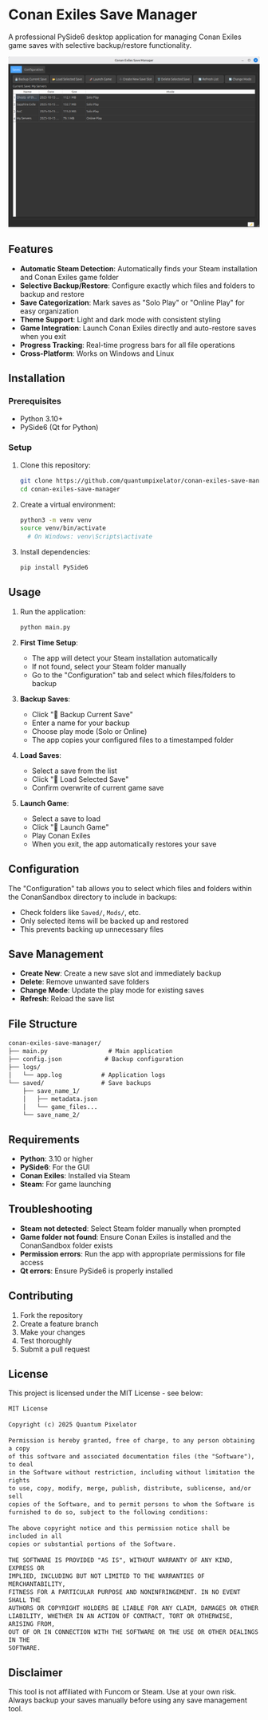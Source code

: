 # Conan Exiles Save Manager

A professional PySide6 desktop application for managing Conan Exiles game saves with selective backup/restore functionality.

![Screenshot](screenshot.png)

## Features

- **Automatic Steam Detection**: Automatically finds your Steam installation and Conan Exiles game folder
- **Selective Backup/Restore**: Configure exactly which files and folders to backup and restore
- **Save Categorization**: Mark saves as "Solo Play" or "Online Play" for easy organization
- **Theme Support**: Light and dark mode with consistent styling
- **Game Integration**: Launch Conan Exiles directly and auto-restore saves when you exit
- **Progress Tracking**: Real-time progress bars for all file operations
- **Cross-Platform**: Works on Windows and Linux

## Installation

### Prerequisites
- Python 3.10+
- PySide6 (Qt for Python)

### Setup
1. Clone this repository:
   ```bash
   git clone https://github.com/quantumpixelator/conan-exiles-save-manager.git
   cd conan-exiles-save-manager
   ```

2. Create a virtual environment:
   ```bash
   python3 -m venv venv
   source venv/bin/activate
     # On Windows: venv\Scripts\activate
   ```

3. Install dependencies:
   ```bash
   pip install PySide6
   ```

## Usage

1. Run the application:
   ```bash
   python main.py
   ```

2. **First Time Setup**:
   - The app will detect your Steam installation automatically
   - If not found, select your Steam folder manually
   - Go to the "Configuration" tab and select which files/folders to backup

3. **Backup Saves**:
   - Click "💾 Backup Current Save"
   - Enter a name for your backup
   - Choose play mode (Solo or Online)
   - The app copies your configured files to a timestamped folder

4. **Load Saves**:
   - Select a save from the list
   - Click "📂 Load Selected Save"
   - Confirm overwrite of current game save

5. **Launch Game**:
   - Select a save to load
   - Click "🚀 Launch Game"
   - Play Conan Exiles
   - When you exit, the app automatically restores your save

## Configuration

The "Configuration" tab allows you to select which files and folders within the ConanSandbox directory to include in backups:

- Check folders like `Saved/`, `Mods/`, etc.
- Only selected items will be backed up and restored
- This prevents backing up unnecessary files

## Save Management

- **Create New**: Create a new save slot and immediately backup
- **Delete**: Remove unwanted save folders
- **Change Mode**: Update the play mode for existing saves
- **Refresh**: Reload the save list

## File Structure

```
conan-exiles-save-manager/
├── main.py                 # Main application
├── config.json            # Backup configuration
├── logs/
│   └── app.log           # Application logs
└── saved/                # Save backups
    ├── save_name_1/
    │   ├── metadata.json
    │   └── game_files...
    └── save_name_2/
```

## Requirements

- **Python**: 3.10 or higher
- **PySide6**: For the GUI
- **Conan Exiles**: Installed via Steam
- **Steam**: For game launching

## Troubleshooting

- **Steam not detected**: Select Steam folder manually when prompted
- **Game folder not found**: Ensure Conan Exiles is installed and the ConanSandbox folder exists
- **Permission errors**: Run the app with appropriate permissions for file access
- **Qt errors**: Ensure PySide6 is properly installed

## Contributing

1. Fork the repository
2. Create a feature branch
3. Make your changes
4. Test thoroughly
5. Submit a pull request

## License

This project is licensed under the MIT License - see below:

```
MIT License

Copyright (c) 2025 Quantum Pixelator

Permission is hereby granted, free of charge, to any person obtaining a copy
of this software and associated documentation files (the "Software"), to deal
in the Software without restriction, including without limitation the rights
to use, copy, modify, merge, publish, distribute, sublicense, and/or sell
copies of the Software, and to permit persons to whom the Software is
furnished to do so, subject to the following conditions:

The above copyright notice and this permission notice shall be included in all
copies or substantial portions of the Software.

THE SOFTWARE IS PROVIDED "AS IS", WITHOUT WARRANTY OF ANY KIND, EXPRESS OR
IMPLIED, INCLUDING BUT NOT LIMITED TO THE WARRANTIES OF MERCHANTABILITY,
FITNESS FOR A PARTICULAR PURPOSE AND NONINFRINGEMENT. IN NO EVENT SHALL THE
AUTHORS OR COPYRIGHT HOLDERS BE LIABLE FOR ANY CLAIM, DAMAGES OR OTHER
LIABILITY, WHETHER IN AN ACTION OF CONTRACT, TORT OR OTHERWISE, ARISING FROM,
OUT OF OR IN CONNECTION WITH THE SOFTWARE OR THE USE OR OTHER DEALINGS IN THE
SOFTWARE.
```

## Disclaimer

This tool is not affiliated with Funcom or Steam. Use at your own risk. Always backup your saves manually before using any save management tool.